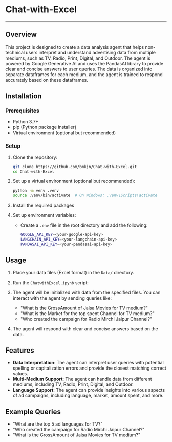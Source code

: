 # Chat-with-Excel
---

## Overview

This project is designed to create a data analysis agent that helps non-technical users interpret and understand advertising data from multiple mediums, such as TV, Radio, Print, Digital, and Outdoor. The agent is powered by Google Generative AI and uses the PandasAI library to provide clear and concise answers to user queries. The data is organized into separate dataframes for each medium, and the agent is trained to respond accurately based on these dataframes.


## Installation

### Prerequisites

- Python 3.7+
- pip (Python package installer)
- Virtual environment (optional but recommended)

### Setup

1. Clone the repository:

   ```bash
   git clone https://github.com/bmkjn/Chat-with-Excel.git
   cd Chat-with-Excel
   ```

2. Set up a virtual environment (optional but recommended):

   ```bash
   python -m venv .venv
   source .venv/bin/activate  # On Windows: .venv\Scripts\activate
   ```

3. Install the required packages


4. Set up environment variables:

   - Create a `.env` file in the root directory and add the following:

     ```bash
     GOOGLE_API_KEY=<your-google-api-key>
     LANGCHAIN_API_KEY=<your-langchain-api-key>
     PANDASAI_API_KEY=<your-pandasai-api-key>
     ```

## Usage

1. Place your data files (Excel format) in the `Data/` directory.
2. Run the `ChatwithExcel.ipynb` script:

4. The agent will be initialized with data from the specified files. You can interact with the agent by sending queries like:

   - "What is the GrossAmount of Jalsa Movies for TV medium?"
   - "What is the Market for the top spent Channel for TV medium?"
   - "Who created the campaign for Radio Mirchi Jaipur Channel?"

5. The agent will respond with clear and concise answers based on the data.

## Features

- **Data Interpretation**: The agent can interpret user queries with potential spelling or capitalization errors and provide the closest matching correct values.
- **Multi-Medium Support**: The agent can handle data from different mediums, including TV, Radio, Print, Digital, and Outdoor.
- **Language Support**: The agent can provide insights into various aspects of ad campaigns, including language, market, amount spent, and more.


## Example Queries

- "What are the top 5 ad languages for TV?"
- "Who created the campaign for Radio Mirchi Jaipur Channel?"
- "What is the GrossAmount of Jalsa Movies for TV medium?"



